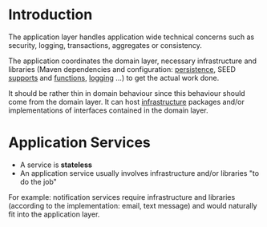 # Introduction

The application layer handles application wide technical concerns such as security, logging, transactions, aggregates 
or consistency.

The application coordinates the domain layer, necessary infrastructure and libraries (Maven dependencies and 
configuration: [persistence](#!/seed-doc/persistence), SEED [supports](#!/seed-doc) and [functions](#!/functions), 
[logging](##!/seed-doc/core/logging) ...) to get the actual work done.

It should be rather thin in domain behaviour since this behaviour should come from the domain layer. It can 
host [infrastructure](#!/business-doc/understanding-ddd/infrastructure-layer#packaging) packages and/or implementations 
of interfaces contained in the domain layer.

# Application Services

- A service is **stateless**
- An application service usually involves infrastructure and/or libraries "to do the job"

For example: notification services require infrastructure and libraries (according to the implementation: email, text message) 
and would naturally fit into the application layer.